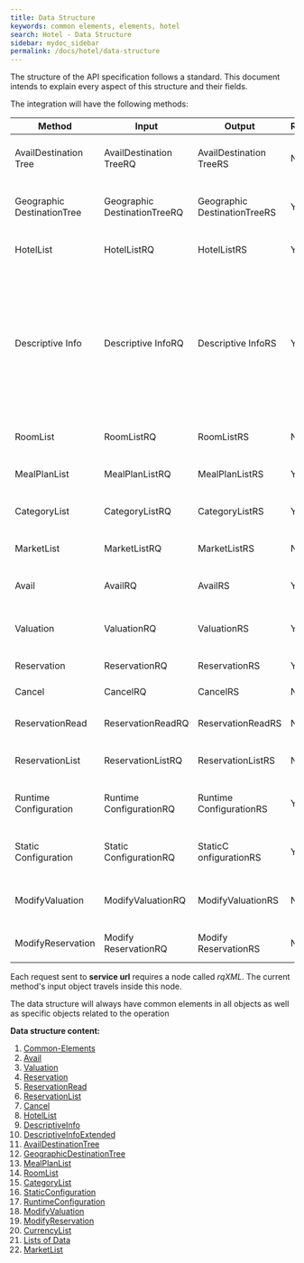 ```yaml
---
title: Data Structure
keywords: common elements, elements, hotel
search: Hotel - Data Structure
sidebar: mydoc_sidebar
permalink: /docs/hotel/data-structure
---
```


The structure of the API specification follows a standard. This document intends to explain every aspect of this structure and their fields. 

The integration will have the following methods:


| **Method**                | **Input**                   | **Output**                  | **Required** | **Description** |
| ------------------------- | --------------------------- | --------------------------- | ------------ | --------------- |
| AvailDestination Tree      | AvailDestination TreeRQ      | AvailDestination TreeRS      | No           | Returns a tree of available destinations. |
| Geographic DestinationTree | Geographic DestinationTreeRQ | Geographic DestinationTreeRS | Yes          | Returns a tree of supplier's destinations. |
| HotelList                 | HotelListRQ                 | HotelListRS                 | Yes          | Returns a list of available hotels. |
| Descriptive Info           | Descriptive InfoRQ           | Descriptive InfoRS           | Yes          | Retrieves information for current hotel such as photos, descriptions, amenities,etc as well as basic info (code,name, town, address, contact). |
| RoomList                  | RoomListRQ                  | RoomListRS                  | No           | Returns available room types. |
| MealPlanList              | MealPlanListRQ              | MealPlanListRS              | Yes          | Returns a list of available boards. |
| CategoryList              | CategoryListRQ              | CategoryListRS              | Yes  	       | Returns a list of available categories. |
| MarketList              | MarketListRQ              | MarketListRS              | No  	       | Returns a list of available markets. |
| Avail                     | AvailRQ                     | AvailRS                     | Yes          | Makes an availability request. |
| Valuation                 | ValuationRQ                 | ValuationRS                 | Yes          | Retrieves a booking quote (pre-book). |
| Reservation               | ReservationRQ               | ReservationRS               | Yes          | Makes a booking. |
| Cancel                    | CancelRQ                    | CancelRS                    | No           | Cancels a booking. |
| ReservationRead           | ReservationReadRQ           | ReservationReadRS           | No           | Retrieves booking details. |
| ReservationList           | ReservationListRQ           | ReservationListRS           | No           | Retrieves a list of bookings. |
| Runtime Configuration      | Runtime ConfigurationRQ      | Runtime ConfigurationRS      | Yes          |Retrieves the supplier’s run-time configuration. |
| Static Configuration       | Static ConfigurationRQ       | StaticC onfigurationRS       | Yes          | Retrieves the supplier’s static configuration. |
| ModifyValuation           | ModifyValuationRQ           | ModifyValuationRS           | No           | Requests a possible booking change. |
| ModifyReservation         | Modify ReservationRQ         |  Modify ReservationRS        | No           | Confirms booking change. |


Each request sent to  **service url** requires a node called *rqXML*. The current method's input object travels inside this node.


The data structure will always have common elements in all objects as well as
specific objects related to the operation



**Data structure content:**

1. [Common-Elements](/docs/hotel/DSF/Common-Elements)
2. [Avail](/docs/hotel/DSF/Avail)
3. [Valuation](/docs/hotel/DSF/Valuation)
4. [Reservation](/docs/hotel/DSF/Reservation)
5. [ReservationRead](/docs/hotel/DSF/ReservationRead)
6. [ReservationList](/docs/hotel/DSF/ReservationList)
7. [Cancel](/docs/hotel/DSF/Cancel)
8. [HotelList](/docs/hotel/DSF/HotelList)
9. [DescriptiveInfo](/docs/hotel/DSF/DescriptiveInfo)
10. [DescriptiveInfoExtended](/docs/hotel/DSF/DescriptiveInfoExtended)
11. [AvailDestinationTree](/docs/hotel/DSF/AvailDestinationTree)
12. [GeographicDestinationTree](/docs/hotel/DSF/GeographicDestinationTree)
13. [MealPlanList](/docs/hotel/DSF/MealPlanList)
14. [RoomList](/docs/hotel/DSF/RoomList)
15. [CategoryList](/docs/hotel/DSF/CategoryList)
16. [StaticConfiguration](/docs/hotel/DSF/StaticConfiguration)
17. [RuntimeConfiguration](/docs/hotel/DSF/RuntimeConfiguration)
18. [ModifyValuation](/docs/hotel/DSF/ModifyValuation)
19. [ModifyReservation](/docs/hotel/DSF/ModifyReservation)
20. [CurrencyList](/docs/hotel/DSF/CurrencyList)
21. [Lists of Data](/docs/hotel/DSF/ListData)
22. [MarketList](/docs/hotel/DSF/MarketList)




